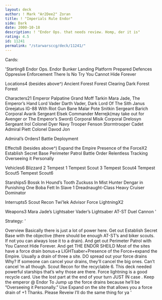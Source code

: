 ```yaml
---
layout: deck
author: ! Mark "Ar2Dee2" Zoran
title: ! "Imperials Rule Endor"
side: Dark
date: 2000-10-18
description: ! "Endor Ops. that needs review. Homp, der it is"
rating: 4.5
id: 11241
permalink: "/starwarsccg/deck/11241/"
---
```

Cards: 

'Starting8
Endor Ops.
Endor
Bunker
Landing Platform
Prepared Defences
Oppresive Enforcement
There Is No Try
You Cannot Hide Forever

Locations4 (besides above^)
Ancient Forest
Forest Clearing
Dark Forest
Forest

Characters21
Emperor Palpatine
Grand Moff Tarkin
Mara Jade, The Emperor’s Hand
Lord Vader
Darth Vader, Dark Lord Of The Sith
Janus Greejatus
IG-88 With Riot Gun
Bane Malar
Pote Snitkin
Sergeant Barich
Corporal Avarik
Sergeant Elsek
Commander Merrejk(may take out for Avenger or The Emperor’s Sword)
Corporal Misik
Corporal Drelosyn
Sergeant Irol
Colonel Dyer
Navy Trooper Fenson
Stormtrooper Cadet
Admiral Piett
Colonel Davod Jon

Admiral’s Orders1
Battle Deployment

Effects8 (besides above^)
Expand the Empire
Presence of the ForceX2
Establish Secret Base
Perimeter Patrol
Battle Order
Relentless Tracking
Overseeing it Personally

Vehicles6
Blizzard 2
Tempest 1
Tempest Scout 3
Tempest Scout4
Tempest Scout5
Tempest Scout6

Starships5
Bossk In Hound’s Tooth
Zuckuss In Mist Hunter
Dengar in Punishing One
Boba Fett In Slave 1
Dreadnaught-Class Heavy Cruiser
Dominator

Interrupts5
Scout Recon
Twi’lek Advisor
Force LightningX2

Weapons3
Mara Jade’s Lightsaber
Vader’s Lightsaber
AT-ST Duel Cannon   '

Strategy: '

Overview
Basically there is just a lot of power here.
Get out Establish Secret Base with the objective (there should be enough AT-ST’s and biker scouts. If not you can always lose it to a drain). And get out Perimeter Patrol with You Cannot Hide Forever. And get THE ENDOR SHEILD
Most of the sites have a force drain bonus+a LIGHTsaber+Presence of the Force+expand the Empire. Usually a drain of three a site. DO spread out your force drains
Why? If someone can cancel your drains, they’ll cancel the big ones. Can’t cancel ’m all though. Scout Recon for the recyclable 6. This deck needed powerful starships that’s why those are there. Force lightning is a good recycle card. Use the lost part at the end of your turn JUST IN case .
Keep the emperor @ Endor To Jump up the force drains because he’ll be ”Overseeing it Personally.”
Use Expand on the site that allows you a force drain of +1
Thanks. Please Reveiw I’ll do the same thing for ya
'

